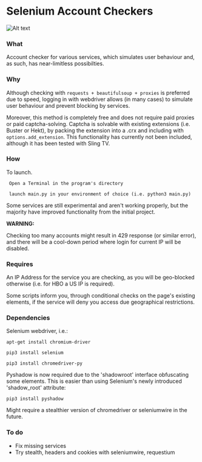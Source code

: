# Selenium Account Checkers

![Alt text](assets/hbo.png "HBO max Checker")

### What ###

Account checker for various services, which simulates user behaviour and, as such, has near-limitless possibilties. 

### Why ###

Although checking with ```requests + beautifulsoup + proxies``` is preferred due to speed, logging in with webdriver allows (in many cases) to simulate user behaviour and prevent blocking by services. 

Moreover, this method is completely free and does not require paid proxies or paid captcha-solving. Captcha is solvable with existing extensions (i.e. Buster or Hekt), by packing the extension into a .crx and including with ```options.add_extension```. This functionality has currently not been included, although it has been tested with Sling TV.

### How ###

To launch.

``` Open a Terminal in the program's directory```

``` launch main.py in your environment of choice (i.e. python3 main.py)```

Some services are still experimental and aren't working properly, but the majority have improved functionality from the initial project.

**WARNING:**

Checking too many accounts might result in 429 response (or similar error), and there will be a cool-down period where login for current IP will be disabled.

### Requires ###

An IP Address for the service you are checking, as you will be geo-blocked otherwise (i.e. for HBO a US IP is required).

Some scripts inform you, through conditional checks on the page's existing elements, if the service will deny you access due geographical restrictions.

### Dependencies ###

Selenium webdriver, i.e.:

``` apt-get install chromium-driver ```

``` pip3 install selenium ```

``` pip3 install chromedriver-py ```

Pyshadow is now required due to the 'shadowroot' interface obfuscating some elements. This is easier than using Selenium's newly introduced 'shadow_root' attribute:

```pip3 install pyshadow```

Might require a stealthier version of chromedriver or seleniumwire in the future.

### To do ###

- Fix missing services
- Try stealth, headers and cookies with seleniumwire, requestium
